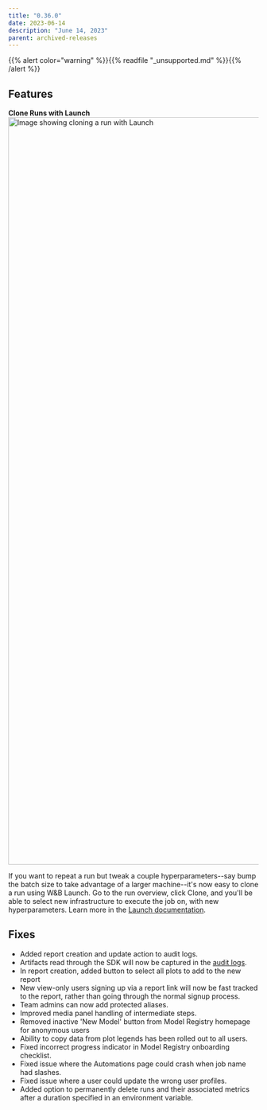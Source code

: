 ```yaml
---
title: "0.36.0"
date: 2023-06-14
description: "June 14, 2023"
parent: archived-releases
---
```


{{% alert color="warning" %}}{{% readfile "_unsupported.md" %}}{{% /alert %}}

## Features

**Clone Runs with Launch**
<img width="1503" alt="Image showing cloning a run with Launch" src="https://github.com/wandb/server/assets/47005026/4aebe22a-70c9-4186-be74-feaf73c1b2d2">


If you want to repeat a run but tweak a couple hyperparameters--say bump the batch size to take advantage of a larger machine--it's now easy to clone a run using W&B Launch.   Go to the run overview, click Clone, and you'll be able to select new infrastructure to execute the job on, with new hyperparameters.  Learn more in the [Launch documentation](https://docs.wandb.ai/guides/launch).

## Fixes

 - Added report creation and update action to audit logs.
 -  Artifacts read through the SDK will now be captured in the [audit logs](https://docs.wandb.ai/guides/hosting/audit-logging).
 - In report creation, added button to select all plots to add to the new report
 - New view-only users signing up via a report link will now be fast tracked to the report, rather than going through the normal signup process.
 - Team admins can now add protected aliases.
 - Improved media panel handling of intermediate steps.
 - Removed inactive 'New Model' button from Model Registry homepage for anonymous users
 - Ability to copy data from plot legends has been rolled out to all users.
 - Fixed incorrect progress indicator in Model Registry onboarding checklist.
 - Fixed issue where the Automations page could crash when job name had slashes.
 - Fixed issue where a user could update the wrong user profiles.
 - Added option to permanently delete runs and their associated metrics after a duration specified in an environment variable.
